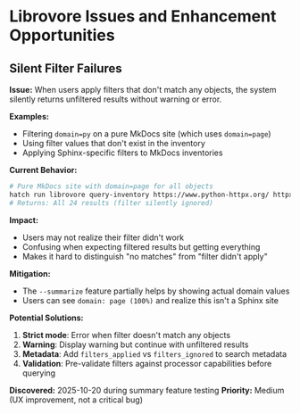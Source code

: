 # Librovore Issues and Enhancement Opportunities

## Silent Filter Failures

**Issue:** When users apply filters that don't match any objects, the system silently returns unfiltered results without warning or error.

**Examples:**
- Filtering `domain=py` on a pure MkDocs site (which uses `domain=page`)
- Using filter values that don't exist in the inventory
- Applying Sphinx-specific filters to MkDocs inventories

**Current Behavior:**
```bash
# Pure MkDocs site with domain=page for all objects
hatch run librovore query-inventory https://www.python-httpx.org/ httpx --filters domain=py
# Returns: All 24 results (filter silently ignored)
```

**Impact:**
- Users may not realize their filter didn't work
- Confusing when expecting filtered results but getting everything
- Makes it hard to distinguish "no matches" from "filter didn't apply"

**Mitigation:**
- The `--summarize` feature partially helps by showing actual domain values
- Users can see `domain: page (100%)` and realize this isn't a Sphinx site

**Potential Solutions:**
1. **Strict mode**: Error when filter doesn't match any objects
2. **Warning**: Display warning but continue with unfiltered results
3. **Metadata**: Add `filters_applied` vs `filters_ignored` to search metadata
4. **Validation**: Pre-validate filters against processor capabilities before querying

**Discovered:** 2025-10-20 during summary feature testing
**Priority:** Medium (UX improvement, not a critical bug)
